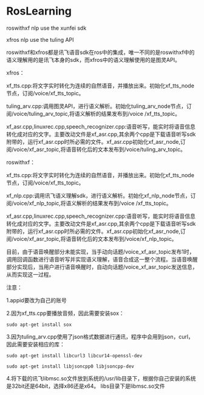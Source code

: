 # RosLearning
roswithxf nlp use the xunfei sdk

xfros  nlp use the tuling API

roswithxf和xfros都是讯飞语音sdk在ros中的集成，唯一不同的是roswithxf中的语义理解用的是讯飞本身的sdk，而xfros中的语义理解使用的是图灵API。

xfros：

xf_tts.cpp:将文字实时转化为连续的自然语音，并播放出来。初始化xf_tts_node节点，订阅/voice/xf_tts_topic。

tuling_arv.cpp:调用图灵API，进行语义解析。初始化tuling_arv_node节点，订阅/voice/tuling_arv_topic,将语义解析的结果发布到/voice        /xf_tts_topic。

xf_asr.cpp,linuxrec.cpp,speech_recognizer.cpp:语音听写，能实时将语音信息转化成对应的文字。主要改动文件是xf_asr.cpp,其余两个cpp是下载语音听写sdk附带的，运行xf_asr.cpp时所必需的文件。xf_asr.cpp初始化xf_asr_node,订阅/voice/xf_asr_topic,将语音转化后的文本发布到/voice/tuling_arv_topic。
      
      
      
roswithxf：

xf_tts.cpp:将文字实时转化为连续的自然语音，并播放出来。初始化xf_tts_node节点，订阅/voice/xf_tts_topic。

xf_nlp.cpp:调用讯飞语义理解sdk，进行语义解析。初始化xf_nlp_node节点，订阅/voice/xf_nlp_topic,将语义解析的结果发布到/voice        /xf_tts_topic。

xf_asr.cpp,linuxrec.cpp,speech_recognizer.cpp:语音听写，能实时将语音信息转化成对应的文字。主要改动文件是xf_asr.cpp,其余两个cpp是下载语音听写sdk附带的，运行xf_asr.cpp时所必需的文件。xf_asr.cpp初始化xf_asr_node,订阅/voice/xf_asr_topic,将语音转化后的文本发布到/voice/xf_nlp_topic。




目前，由于语音唤醒部分未能实现，当手动向话题/voice_xf_asr_topic发布1时，调用回调函数进行语音听写并实现语义理解，语音合成这一整个流程。当语音唤醒部分实现后，当用户进行语音唤醒时，自动向话题/voice_xf_asr_topic发送信息，从而实现这一过程。
      
     
注意：

1.appid要改为自己的账号

2.因为xf_tts.cpp要播放音频，因此需要安装sox：
   
    sudo apt-get install sox

3.因为tuling_arv.cpp使用了json格式数据进行通讯，程序中会用到json，curl，因此需要安装相应的库：

    sudo apt-get install libcurl3 libcur14-openssl-dev
  
    sudo apt-get install libjsoncpp0 libjsoncpp-dev
    
    
4.将下载的讯飞libmsc.so文件放到系统的/usr/lib目录下，根据你自己安装的系统是32bit还是64bit，选择x86还是x64。
  libs目录下是libmsc.so文件  
     
      
